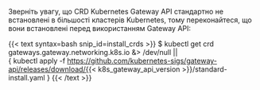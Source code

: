 ---
---
Зверніть увагу, що CRD Kubernetes Gateway API стандартно не встановлені в більшості кластерів Kubernetes, тому переконайтеся, що вони встановлені перед використанням Gateway API:

{{< text syntax=bash snip_id=install_crds >}}
$ kubectl get crd gateways.gateway.networking.k8s.io &> /dev/null || \
  { kubectl apply -f https://github.com/kubernetes-sigs/gateway-api/releases/download/{{< k8s_gateway_api_version >}}/standard-install.yaml }
{{< /text >}}
